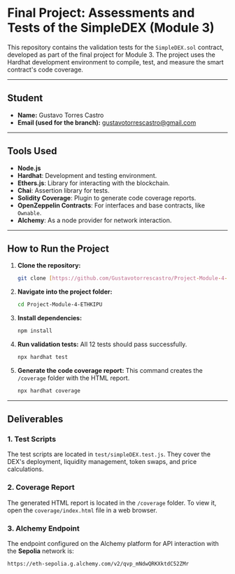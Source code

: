 # Final Project: Assessments and Tests of the SimpleDEX (Module 3)

This repository contains the validation tests for the `SimpleDEX.sol` contract, developed as part of the final project for Module 3. The project uses the Hardhat development environment to compile, test, and measure the smart contract's code coverage.

---

## Student

- **Name:** Gustavo Torres Castro
- **Email (used for the branch):** gustavotorrescastro@gmail.com

---

## Tools Used

- **Node.js**
- **Hardhat**: Development and testing environment.
- **Ethers.js**: Library for interacting with the blockchain.
- **Chai**: Assertion library for tests.
- **Solidity Coverage**: Plugin to generate code coverage reports.
- **OpenZeppelin Contracts**: For interfaces and base contracts, like `Ownable`.
- **Alchemy**: As a node provider for network interaction.

---

## How to Run the Project

1.  **Clone the repository:**
    ```bash
    git clone [https://github.com/Gustavotorrescastro/Project-Module-4-ETHKIPU](https://github.com/Gustavotorrescastro/Project-Module-4-ETHKIPU)
    ```

2.  **Navigate into the project folder:**
    ```bash
    cd Project-Module-4-ETHKIPU
    ```

3.  **Install dependencies:**
    ```bash
    npm install
    ```

4.  **Run validation tests:**
    All 12 tests should pass successfully.
    ```bash
    npx hardhat test
    ```

5.  **Generate the code coverage report:**
    This command creates the `/coverage` folder with the HTML report.
    ```bash
    npx hardhat coverage
    ```

---

## Deliverables

### 1. Test Scripts

The test scripts are located in `test/simpleDEX.test.js`. They cover the DEX's deployment, liquidity management, token swaps, and price calculations.

### 2. Coverage Report

The generated HTML report is located in the `/coverage` folder. To view it, open the `coverage/index.html` file in a web browser.

### 3. Alchemy Endpoint

The endpoint configured on the Alchemy platform for API interaction with the **Sepolia** network is:

`https://eth-sepolia.g.alchemy.com/v2/qvp_mNdwQRKXktdC52ZMr`
